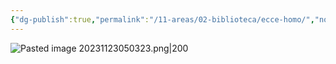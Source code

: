 ```yaml
---
{"dg-publish":true,"permalink":"/11-areas/02-biblioteca/ecce-homo/","noteIcon":""}
---
```


![Pasted image 20231123050323.png|200](/img/user/02%20Image/Pasted%20image%2020231123050323.png)